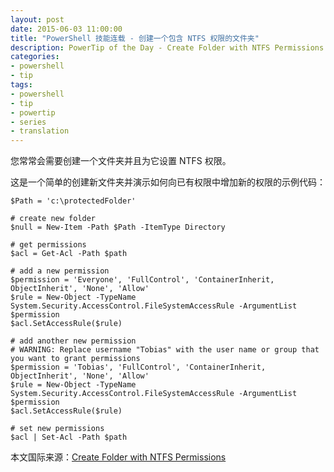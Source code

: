```yaml
---
layout: post
date: 2015-06-03 11:00:00
title: "PowerShell 技能连载 - 创建一个包含 NTFS 权限的文件夹"
description: PowerTip of the Day - Create Folder with NTFS Permissions
categories:
- powershell
- tip
tags:
- powershell
- tip
- powertip
- series
- translation
---
```

您常常会需要创建一个文件夹并且为它设置 NTFS 权限。

这是一个简单的创建新文件夹并演示如何向已有权限中增加新的权限的示例代码：

    $Path = 'c:\protectedFolder'
    
    # create new folder
    $null = New-Item -Path $Path -ItemType Directory
    
    # get permissions
    $acl = Get-Acl -Path $path
    
    # add a new permission
    $permission = 'Everyone', 'FullControl', 'ContainerInherit, ObjectInherit', 'None', 'Allow'
    $rule = New-Object -TypeName System.Security.AccessControl.FileSystemAccessRule -ArgumentList $permission
    $acl.SetAccessRule($rule)
    
    # add another new permission
    # WARNING: Replace username "Tobias" with the user name or group that you want to grant permissions
    $permission = 'Tobias', 'FullControl', 'ContainerInherit, ObjectInherit', 'None', 'Allow'
    $rule = New-Object -TypeName System.Security.AccessControl.FileSystemAccessRule -ArgumentList $permission
    $acl.SetAccessRule($rule)
    
    # set new permissions
    $acl | Set-Acl -Path $path

<!--more-->
本文国际来源：[Create Folder with NTFS Permissions](http://community.idera.com/powershell/powertips/b/tips/posts/create-folder-with-ntfs-permissions)
